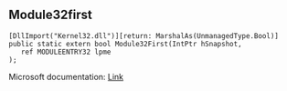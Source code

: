 ## Module32first

```
[DllImport("Kernel32.dll")][return: MarshalAs(UnmanagedType.Bool)]
public static extern bool Module32First(IntPtr hSnapshot,
   ref MODULEENTRY32 lpme
);
```

Microsoft documentation: [Link](https://docs.microsoft.com/en-us/windows/win32/api/tlhelp32/nf-tlhelp32-module32first)
